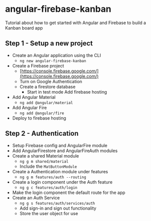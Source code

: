 # angular-firebase-kanban

Tutorial about how to get started with Angular and Firebase to build a Kanban board app

## Step 1 - Setup a new project

- Create an Angular application using the CLI
  - `ng new angular-firebase-kanban`
- Create a Firebase project
  - [https://console.firebase.google.com/](https://console.firebase.google.com/)
  - Turn on Google Authentication
  - Create a firestore database
    - Start in test mode Add firebase hosting
- Add Angular Material
  - `ng add @angular/material`
- Add Angular Fire
  - `ng add @angular/fire`
- Deploy to firebase hosting

## Step 2 - Authentication

- Setup Firebase config and AngularFire module
- Add AngularFirestore and AngularFireAuth modules
- Create a shared Material module
  - `ng g m shared/material`
  - Include the `MatButtonModule`
- Create a Authentication module under features
  - `ng g m features/auth --routing`
- Create a login component under the Auth feature
  - `ng g c features/auth/login`
- Make the login component the default route for the app
- Create an Auth Service
  - `ng g s features/auth/services/auth`
  - Add sign-in and sign out functionality
  - Store the user object for use
